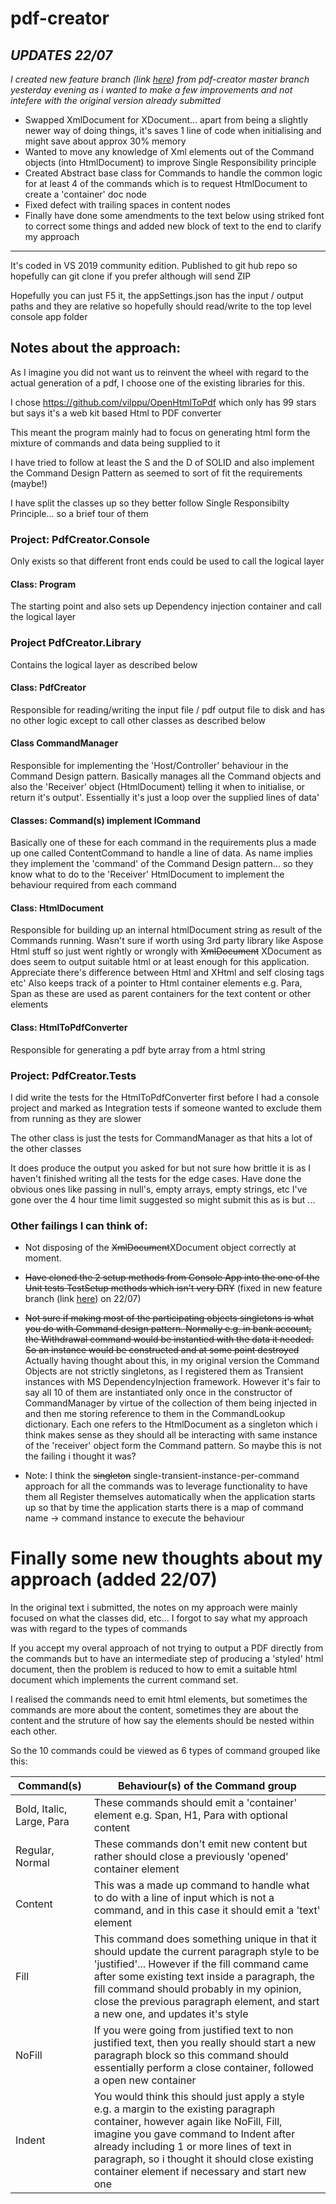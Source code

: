 # pdf-creator

*UPDATES 22/07*
---
*I created new feature branch (link [here](https://github.com/simons-work/pdf-creator/tree/improvements)) from pdf-creator master branch yesterday evening as i wanted to make a few improvements and not intefere with the original version already submitted*
- Swapped XmlDocument for XDocument... apart from being a slightly newer way of doing things, it's saves 1 line of code when initialising and might save about approx 30% memory
- Wanted to move any knowledge of Xml elements out of the Command objects (into HtmlDocument) to improve Single Responsibility principle 
- Created Abstract base class for Commands to handle the common logic for at least 4 of the commands which is to request HtmlDocument to create a 'container' doc node
- Fixed defect with trailing spaces in content nodes
- Finally have done some amendments to the text below using striked font to correct some things and added new block of text to the end to clarify my approach
---

It's coded in VS 2019 community edition. Published to git hub repo so hopefully can git clone if you prefer although will send ZIP 

Hopefully you can just F5 it, the appSettings.json has the input / output paths and they are relative so hopefully should read/write to the top level console app folder

## Notes about the approach: ##

As I imagine you did not want us to reinvent the wheel with regard to the actual generation of a pdf, I choose one of the existing libraries for this.

I chose https://github.com/vilppu/OpenHtmlToPdf which only has 99 stars but says it's a web kit based Html to PDF converter

This meant the program mainly had to focus on generating html form the mixture of commands and data being supplied to it

I have tried to follow at least the S and the D of SOLID and also implement the Command Design Pattern as seemed to sort of fit the requirements (maybe!)

I have split the classes up so they better follow Single Responsibilty Principle... so a brief tour of them

### Project: PdfCreator.Console ###
Only exists so that different front ends could be used to call the logical layer

#### Class: Program ####
The starting point and also sets up  Dependency injection container and call the logical layer

### Project PdfCreator.Library ###
Contains the logical layer as described below

#### Class: PdfCreator #### 
Responsible for reading/writing the input file / pdf output file to disk and has no other logic except to call other classes as described below

#### Class CommandManager ####
Responsible for implementing the 'Host/Controller' behaviour in the Command Design pattern. Basically manages all the Command objects and also the 'Receiver' object (HtmlDocument) telling it when to initialise, or return it's output'. Essentially it's just a loop over the supplied lines of data'

#### Classes: Command(s) implement ICommand #### 
Basically one of these for each command in the requirements plus a made up one called ContentCommand to handle a line of data. As name implies they implement
the 'command' of the Command Design pattern... so they know what to do to the 'Receiver' HtmlDocument to implement the behaviour required from each command

#### Class: HtmlDocument #### 
Responsible for building up an internal htmlDocument string as result of the Commands running. Wasn't sure if worth using 3rd party library like Aspose Html stuff so just went rightly or wrongly with ~~XmlDocument~~ XDocument as does seem to output suitable html or at least enough for this application. Appreciate there's difference between Html and XHtml and self closing tags etc'
Also keeps track of a pointer to Html container elements e.g. Para, Span as these are used as parent containers for the text content or other elements

#### Class: HtmlToPdfConverter #### 
Responsible for generating a pdf byte array from a html string

### Project: PdfCreator.Tests ###

I did write the tests for the HtmlToPdfConverter first before I had a console project and marked as Integration tests if someone wanted to exclude them from running as they are slower

The other class is just the tests for CommandManager as that hits a lot of the other classes

It does produce the output you asked for but not sure how brittle it is as I haven't finished writing all the tests for the edge cases. 
Have done the obvious ones like passing in null's, empty arrays, empty strings, etc 
I've gone over the 4 hour time limit suggested so might submit this as is but ...

### Other failings I can think of: ### 

- Not disposing of the ~~XmlDocument~~XDocument object correctly at moment.

- ~~Have cloned the 2 setup methods from Console App into the one of the Unit tests TestSetup methods which isn't very DRY~~ (fixed in new feature branch (link [here](https://github.com/simons-work/pdf-creator/tree/improvements)) on 22/07)

- ~~Not sure if making most of the participating objects singletons is what you do with Command design pattern. Normally e.g. in bank account, the Withdrawal command would be instantied with the data it needed. So an instance would be constructed and at some point destroyed~~ Actually having thought about this, in my original version the Command Objects are not strictly singletons, as I registered them as Transient instances with MS DependencyInjection framework. However it's fair to say all 10 of them  are instantiated only once in the constructor of CommandManager by virtue of the collection of them being injected in and then me storing reference to them in the CommandLookup dictionary. Each one refers to the HtmlDocument as a singleton which i think makes sense as they should all be interacting with same instance of the 'receiver' object form the Command pattern. So maybe this is not the failing i thought it was?

- Note: I think the ~~singleton~~ single-transient-instance-per-command approach for all the commands was to leverage functionality to have them all Register themselves automatically when the application starts up so that by time the application starts there is a map of command name -> command instance to execute the behaviour


# Finally some new thoughts about my approach (added 22/07) #

In the original text i submitted, the notes on my approach were mainly focused on what the classes did, etc... I forgot to say what my approach was with regard to the types of commands

If you accept my overal approach of not trying to output a PDF directly from the commands but to have an intermediate step of producing a 'styled' html document, then the problem is reduced to how to emit a suitable html document which implements the current command set.

I realised the commands need to emit html elements, but sometimes the commands are more about the content, sometimes they are about the content and the struture of how say the elements should be nested within each other.

So the 10 commands could be viewed as 6 types of command grouped like this:

| Command(s) | Behaviour(s) of the Command group |
| ---- | ---- |
| Bold, Italic, Large, Para | These commands should emit a 'container' element e.g. Span, H1, Para with optional content |
| Regular, Normal | These commands don't emit new content but rather should close a previously 'opened' container element |
| Content | This was a made up command to handle what to do with a line of input which is not a command, and in this case it should emit a 'text' element
| Fill | This command does something unique in that it should update the current paragraph style to be 'justified'... However if the fill command came after some existing text inside a paragraph, the fill command should probably in my opinion, close the previous paragraph element, and start a new one, and updates it's style |
| NoFill | If you were going from justified text to non justified text, then you really should start a new paragraph block so this command should essentially perform a close container, followed a open new container |
| Indent | You would think this should just apply a style e.g. a margin to the existing paragraph container, however again like NoFill, Fill, imagine you gave command to Indent after already including 1 or more lines of text in paragraph, so i thought it should close existing container element if necessary and start new one |



